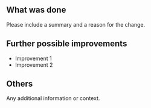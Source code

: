 ## What was done

Please include a summary and a reason for the change.

## Further possible improvements

- Improvement 1
- Improvement 2

## Others

Any additional information or context.
